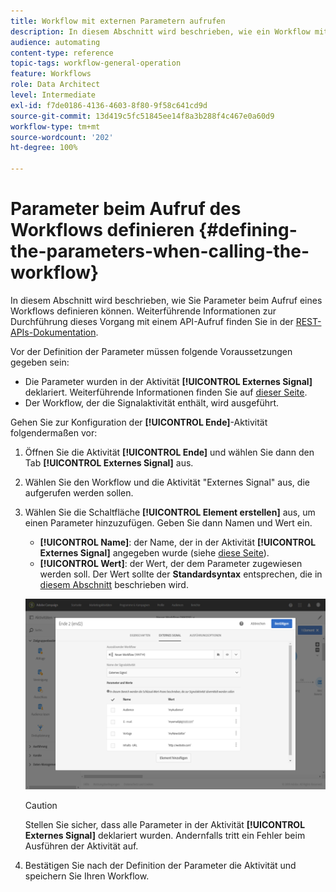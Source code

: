 ```yaml
---
title: Workflow mit externen Parametern aufrufen
description: In diesem Abschnitt wird beschrieben, wie ein Workflow mit externen Parametern aufgerufen wird.
audience: automating
content-type: reference
topic-tags: workflow-general-operation
feature: Workflows
role: Data Architect
level: Intermediate
exl-id: f7de0186-4136-4603-8f80-9f58c641cd9d
source-git-commit: 13d419c5fc51845ee14f8a3b288f4c467e0a60d9
workflow-type: tm+mt
source-wordcount: '202'
ht-degree: 100%

---
```


# Parameter beim Aufruf des Workflows definieren {#defining-the-parameters-when-calling-the-workflow}

In diesem Abschnitt wird beschrieben, wie Sie Parameter beim Aufruf eines Workflows definieren können. Weiterführende Informationen zur Durchführung dieses Vorgang mit einem API-Aufruf finden Sie in der [REST-APIs-Dokumentation](../../api/using/triggering-a-signal-activity.md).

Vor der Definition der Parameter müssen folgende Voraussetzungen gegeben sein:

* Die Parameter wurden in der Aktivität **[!UICONTROL Externes Signal]** deklariert. Weiterführende Informationen finden Sie auf [dieser Seite](../../automating/using/declaring-parameters-external-signal.md).
* Der Workflow, der die Signalaktivität enthält, wird ausgeführt.

Gehen Sie zur Konfiguration der **[!UICONTROL Ende]**-Aktivität folgendermaßen vor:

1. Öffnen Sie die Aktivität **[!UICONTROL Ende]** und wählen Sie dann den Tab **[!UICONTROL Externes Signal]** aus.
1. Wählen Sie den Workflow und die Aktivität &quot;Externes Signal&quot; aus, die aufgerufen werden sollen.
1. Wählen Sie die Schaltfläche **[!UICONTROL Element erstellen]** aus, um einen Parameter hinzuzufügen. Geben Sie dann Namen und Wert ein.

   * **[!UICONTROL Name]**: der Name, der in der Aktivität **[!UICONTROL Externes Signal]** angegeben wurde (siehe [diese Seite](../../automating/using/declaring-parameters-external-signal.md)).
   * **[!UICONTROL Wert]**: der Wert, der dem Parameter zugewiesen werden soll. Der Wert sollte der **Standardsyntax** entsprechen, die in [diesem Abschnitt](../../automating/using/advanced-expression-editing.md#standard-syntax) beschrieben wird.

   ![](assets/extsignal_definingparameters_2.png)

   >[!CAUTION]
   >
   >Stellen Sie sicher, dass alle Parameter in der Aktivität **[!UICONTROL Externes Signal]** deklariert wurden. Andernfalls tritt ein Fehler beim Ausführen der Aktivität auf.

1. Bestätigen Sie nach der Definition der Parameter die Aktivität und speichern Sie Ihren Workflow.
